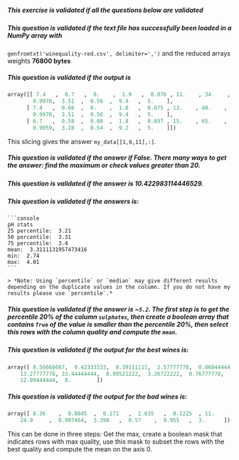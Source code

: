 ##### This exercise is validated if all the questions below are validated

##### This question is validated if the text file has successfully been loaded in a NumPy array with
 `genfromtxt('winequality-red.csv', delimiter=',')` and the reduced arrays weights **76800 bytes**

##### This question is validated if the output is

 ```python
 array([[ 7.4   ,  0.7   ,  0.    ,  1.9   ,  0.076 , 11.    , 34.    ,
         0.9978,  3.51  ,  0.56  ,  9.4   ,  5.    ],
       [ 7.4   ,  0.66  ,  0.    ,  1.8   ,  0.075 , 13.    , 40.    ,
         0.9978,  3.51  ,  0.56  ,  9.4   ,  5.    ],
       [ 6.7   ,  0.58  ,  0.08  ,  1.8   ,  0.097 , 15.    , 65.    ,
         0.9959,  3.28  ,  0.54  ,  9.2   ,  5.    ]])
 ```

This slicing gives the answer `my_data[[1,6,11],:]`.

##### This question is validated if the answer if False. There many ways to get the answer: find the maximum or check values greater than 20.

##### This question is validated if the answer is 10.422983114446529.

##### This question is validated if the answers is:

    ```console
    pH stats
    25 percentile:  3.21
    50 percentile:  3.31
    75 percentile:  3.4
    mean:  3.3111131957473416
    min:  2.74
    max:  4.01
    ```

    > *Note: Using `percentile` or `median` may give different results depending on the duplicate values in the column. If you do not have my results please use `percentile`.*

##### This question is validated if the answer is ~`5.2`. The first step is to get the percentile 20% of the column `sulphates`, then create a boolean array that contains `True` of the value is smaller than the percentile 20%, then select this rows with the column quality and compute the `mean`.

##### This question is validated if the output for the best wines is:

```python
array([ 8.56666667,  0.42333333,  0.39111111,  2.57777778,  0.06844444,
    13.27777778, 33.44444444,  0.99521222,  3.26722222,  0.76777778,
    12.09444444,  8.        ])
```

##### This question is validated if the output for the bad wines is:

```python
array([ 8.36    ,  0.8845  ,  0.171   ,  2.635   ,  0.1225  , 11.      ,
    24.9     ,  0.997464,  3.398   ,  0.57    ,  9.955   ,  3.      ])
```

This can be done in three steps: Get the max, create a boolean mask that indicates rows with max quality, use this mask to subset the rows with the best quality and compute the mean on the axis 0.
